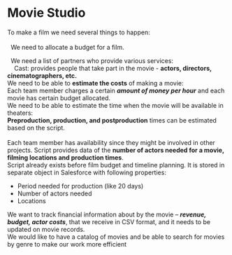 # Movie Studio<br /> # 
To make a film we need several things to happen: <br/>
<br> &nbsp; We need to allocate a budget for a film.<br />

 &nbsp; We need a list of partners who provide various services:
<br />
&nbsp; &nbsp; Cast: provides people that take part in the movie - **actors, directors, 
cinematographers, etc.**
<br />
We need to be able to **estimate the costs** of making a movie:<br />
Each team member charges a certain ***amount of money per hour*** and each movie has 
certain budget allocated.
<br />
We need to be able to estimate the time when the movie will be available in theaters: <br />
**Preproduction, production, and postproduction** times can be estimated based on the 
script.
<br />
<br />
Each team member has availability since they might be involved in other projects.
Script provides data of the **number of actors needed for a movie, filming locations and 
production times**.<br />
Script already exists before film budget and timeline planning.
It is stored in separate object in Salesforce with following properties:
<br />
* Period needed for production (like 20 days)
* Number of actors needed
* Locations

We want to track financial information about by the movie – ***revenue, budget, actor costs***, 
that we receive in CSV format, and it needs to be updated on movie records.
<br />
We would like to have a catalog of movies and be able to search for movies by genre to 
make our work more efficient

